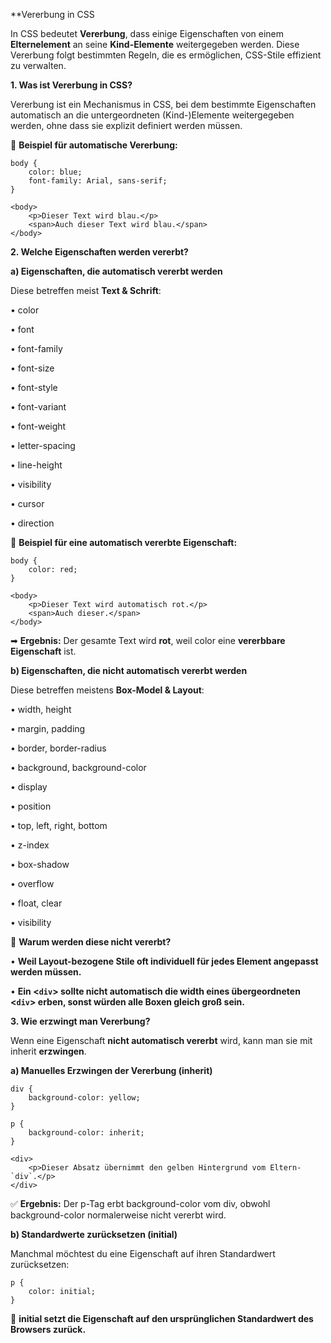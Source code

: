 **Vererbung in CSS

In CSS bedeutet **Vererbung**, dass einige Eigenschaften von einem **Elternelement** an seine **Kind-Elemente** weitergegeben werden. Diese Vererbung folgt bestimmten Regeln, die es ermöglichen, CSS-Stile effizient zu verwalten.

**1. Was ist Vererbung in CSS?**
  

Vererbung ist ein Mechanismus in CSS, bei dem bestimmte Eigenschaften automatisch an die untergeordneten (Kind-)Elemente weitergegeben werden, ohne dass sie explizit definiert werden müssen.

  

📌 **Beispiel für automatische Vererbung:**

```
body {
    color: blue;
    font-family: Arial, sans-serif;
}
```

```
<body>
    <p>Dieser Text wird blau.</p>
    <span>Auch dieser Text wird blau.</span>
</body>
```


**2. Welche Eigenschaften werden vererbt?**


**a) Eigenschaften, die automatisch vererbt werden**

  

Diese betreffen meist **Text & Schrift**:

• color

• font

• font-family

• font-size

• font-style

• font-variant

• font-weight

• letter-spacing

• line-height

• visibility

• cursor

• direction

  

📌 **Beispiel für eine automatisch vererbte Eigenschaft:**

```
body {
    color: red;
}
```

```
<body>
    <p>Dieser Text wird automatisch rot.</p>
    <span>Auch dieser.</span>
</body>
```

➡ **Ergebnis:** Der gesamte Text wird **rot**, weil color eine **vererbbare Eigenschaft** ist.

**b) Eigenschaften, die nicht automatisch vererbt werden**

  

Diese betreffen meistens **Box-Model & Layout**:

• width, height

• margin, padding

• border, border-radius

• background, background-color

• display

• position

• top, left, right, bottom

• z-index

• box-shadow

• overflow

• float, clear

• visibility

  

📌 **Warum werden diese nicht vererbt?**

• **Weil Layout-bezogene Stile oft individuell für jedes Element angepasst werden müssen.**

• **Ein <`div`> sollte nicht automatisch die width eines übergeordneten <`div`> erben, sonst würden alle Boxen gleich groß sein.**

**3. Wie erzwingt man Vererbung?**

  

Wenn eine Eigenschaft **nicht automatisch vererbt** wird, kann man sie mit inherit **erzwingen**.

  

**a) Manuelles Erzwingen der Vererbung (inherit)**

```
div {
    background-color: yellow;
}

p {
    background-color: inherit;
}
```

```
<div>
    <p>Dieser Absatz übernimmt den gelben Hintergrund vom Eltern-`div`.</p>
</div>
```

✅ **Ergebnis:** Der p-Tag erbt background-color vom div, obwohl background-color normalerweise nicht vererbt wird.

**b) Standardwerte zurücksetzen (initial)**

  

Manchmal möchtest du eine Eigenschaft auf ihren Standardwert zurücksetzen:

```
p {
    color: initial;
}
```

📌 **initial setzt die Eigenschaft auf den ursprünglichen Standardwert des Browsers zurück.**


